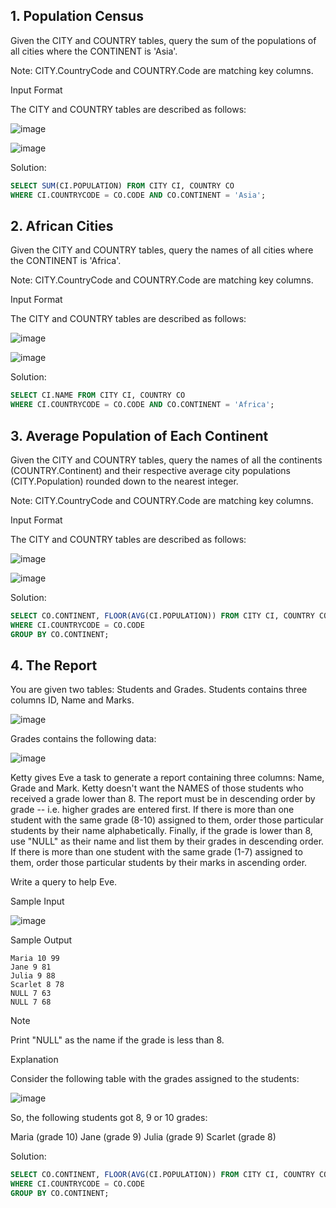## 1. Population Census

Given the CITY and COUNTRY tables, query the sum of the populations of all cities where the CONTINENT is 'Asia'.

Note: CITY.CountryCode and COUNTRY.Code are matching key columns.

Input Format 
 
The CITY and COUNTRY tables are described as follows:

![image](https://github.com/manvith1604/HackerRank-problems---SQL/assets/66794160/38dbddaf-2bd8-4595-9662-96ea918b0930)

![image](https://github.com/manvith1604/HackerRank-problems---SQL/assets/66794160/b410cc7a-cd43-4104-9196-483e10bb5ea1)

Solution:

```sql
SELECT SUM(CI.POPULATION) FROM CITY CI, COUNTRY CO
WHERE CI.COUNTRYCODE = CO.CODE AND CO.CONTINENT = 'Asia';
```

## 2. African Cities

Given the CITY and COUNTRY tables, query the names of all cities where the CONTINENT is 'Africa'.

Note: CITY.CountryCode and COUNTRY.Code are matching key columns.

Input Format

The CITY and COUNTRY tables are described as follows: 

![image](https://github.com/manvith1604/HackerRank-problems---SQL/assets/66794160/2f4e7ba7-24c4-47d0-bc03-11d08862c0a9)

![image](https://github.com/manvith1604/HackerRank-problems---SQL/assets/66794160/7eec1204-0652-47d0-bfc1-1ae915135878)

Solution: 

```sql
SELECT CI.NAME FROM CITY CI, COUNTRY CO
WHERE CI.COUNTRYCODE = CO.CODE AND CO.CONTINENT = 'Africa';
```

## 3. Average Population of Each Continent

Given the CITY and COUNTRY tables, query the names of all the continents (COUNTRY.Continent) and their respective average city populations (CITY.Population) rounded down to the nearest integer.

Note: CITY.CountryCode and COUNTRY.Code are matching key columns.

Input Format

The CITY and COUNTRY tables are described as follows:

![image](https://github.com/manvith1604/HackerRank-problems---SQL/assets/66794160/2f4e7ba7-24c4-47d0-bc03-11d08862c0a9)

![image](https://github.com/manvith1604/HackerRank-problems---SQL/assets/66794160/7eec1204-0652-47d0-bfc1-1ae915135878)

Solution: 

```sql
SELECT CO.CONTINENT, FLOOR(AVG(CI.POPULATION)) FROM CITY CI, COUNTRY CO
WHERE CI.COUNTRYCODE = CO.CODE 
GROUP BY CO.CONTINENT;
```

## 4. The Report

You are given two tables: Students and Grades. Students contains three columns ID, Name and Marks.

![image](https://github.com/manvith1604/HackerRank-problems---SQL/assets/66794160/5bf4e18a-ecb0-451e-aa94-7b89ed40a40b)

Grades contains the following data:

![image](https://github.com/manvith1604/HackerRank-problems---SQL/assets/66794160/0c01ab0d-badf-4529-bcb8-55e820cdef1c)

Ketty gives Eve a task to generate a report containing three columns: Name, Grade and Mark. Ketty doesn't want the NAMES of those students who received a grade lower than 8. The report must be in descending order by grade -- i.e. higher grades are entered first. If there is more than one student with the same grade (8-10) assigned to them, order those particular students by their name alphabetically. Finally, if the grade is lower than 8, use "NULL" as their name and list them by their grades in descending order. If there is more than one student with the same grade (1-7) assigned to them, order those particular students by their marks in ascending order.

Write a query to help Eve.

Sample Input

![image](https://github.com/manvith1604/HackerRank-problems---SQL/assets/66794160/50add442-4da2-4567-ad4c-8f85de8617bd)

Sample Output

```
Maria 10 99
Jane 9 81
Julia 9 88 
Scarlet 8 78
NULL 7 63
NULL 7 68
```

Note

Print "NULL"  as the name if the grade is less than 8.
 
Explanation

Consider the following table with the grades assigned to the students:

![image](https://github.com/manvith1604/HackerRank-problems---SQL/assets/66794160/deef4f6b-a5b5-415a-8c11-da30f5a1e398)

So, the following students got 8, 9 or 10 grades:

Maria (grade 10)
Jane (grade 9)
Julia (grade 9)
Scarlet (grade 8)


Solution: 

```sql
SELECT CO.CONTINENT, FLOOR(AVG(CI.POPULATION)) FROM CITY CI, COUNTRY CO
WHERE CI.COUNTRYCODE = CO.CODE 
GROUP BY CO.CONTINENT;
```
